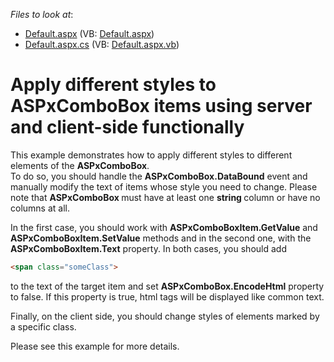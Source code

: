 <!-- default file list -->
*Files to look at*:

* [Default.aspx](./CS/WebSite/Default.aspx) (VB: [Default.aspx](./VB/WebSite/Default.aspx))
* [Default.aspx.cs](./CS/WebSite/Default.aspx.cs) (VB: [Default.aspx.vb](./VB/WebSite/Default.aspx.vb))
<!-- default file list end -->
# Apply different styles to ASPxComboBox items using server and client-side functionally


<p>This example demonstrates how to apply different styles to different elements of the <strong>ASPxComboBox</strong>.<br />
To do so, you should handle the <strong>ASPxComboBox.DataBound</strong> event and manually modify the text of items whose style you need to change. Please note that <strong>ASPxComboBox </strong>must have at least one <strong>string </strong>column or have no columns at all.</p><p>In the first case, you should work with <strong>ASPxComboBoxItem.GetValue</strong> and<strong> ASPxComboBoxItem.SetValue</strong> methods and in the second one, with the <strong>ASPxComboBoxItem.Text</strong> property. In both cases, you should add 

```html
<span class="someClass">
```

   to the text of the target item and set <strong>ASPxComboBox.EncodeHtml</strong> property to false. If this property is true, html tags will be displayed like common text.</p><p>Finally, on the client side, you should change styles of elements marked by a specific class.</p><p>Please see this example for more details.</p>

<br/>


